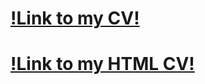 # [!Link to my CV!](https://upmyskills.github.io/rsschool-cv/cv)
# [!Link to my HTML CV!](https://upmyskills.github.io/rsschool-cv/)